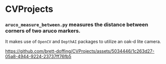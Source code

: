 # CVProjects

### `aruco_measure_between.py` measures the distance between corners of two aruco markers.
It makes use of `OpenCV` and `DepthAI` packages to utilize an oak-d lite camera.

https://github.com/brett-doffing/CVProjects/assets/5034446/1c263d27-05a8-4944-9224-23737ff76fb5

